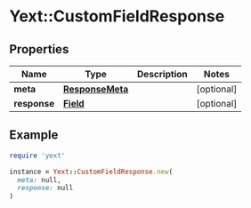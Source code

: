 # Yext::CustomFieldResponse

## Properties

| Name | Type | Description | Notes |
| ---- | ---- | ----------- | ----- |
| **meta** | [**ResponseMeta**](ResponseMeta.md) |  | [optional] |
| **response** | [**Field**](Field.md) |  | [optional] |

## Example

```ruby
require 'yext'

instance = Yext::CustomFieldResponse.new(
  meta: null,
  response: null
)
```


